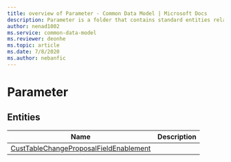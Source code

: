 ```yaml
---
title: overview of Parameter - Common Data Model | Microsoft Docs
description: Parameter is a folder that contains standard entities related to the Common Data Model.
author: nenad1002
ms.service: common-data-model
ms.reviewer: deonhe
ms.topic: article
ms.date: 7/8/2020
ms.author: nebanfic
---
```


# Parameter


## Entities

|Name|Description|
|---|---|
|[CustTableChangeProposalFieldEnablement](CustTableChangeProposalFieldEnablement.md)||
